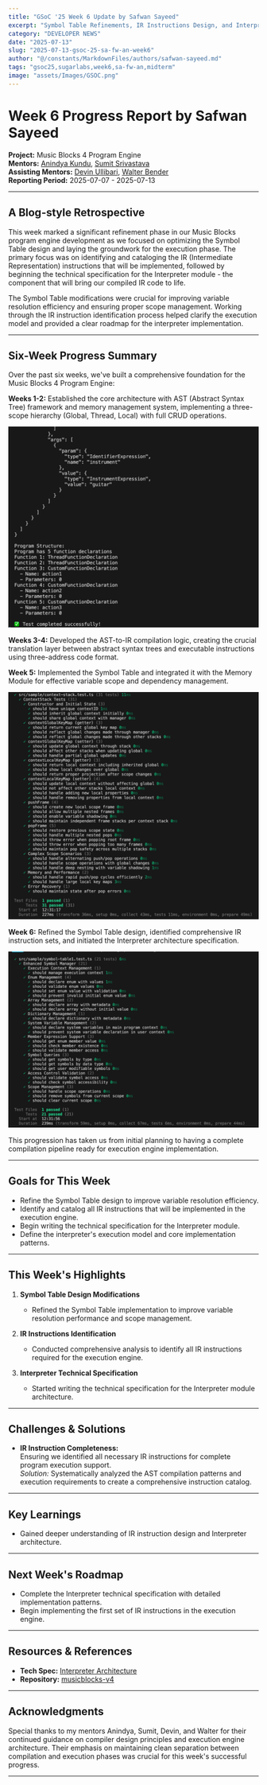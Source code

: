 ```yaml
---
title: "GSoC '25 Week 6 Update by Safwan Sayeed"
excerpt: "Symbol Table Refinements, IR Instructions Design, and Interpreter Architecture"
category: "DEVELOPER NEWS"
date: "2025-07-13"
slug: "2025-07-13-gsoc-25-sa-fw-an-week6"
author: "@/constants/MarkdownFiles/authors/safwan-sayeed.md"
tags: "gsoc25,sugarlabs,week6,sa-fw-an,midterm"
image: "assets/Images/GSOC.png"
---
```


<!-- markdownlint-disable -->

# Week 6 Progress Report by Safwan Sayeed

**Project:** Music Blocks 4 Program Engine  
**Mentors:** [Anindya Kundu](https://github.com/meganindya/), [Sumit Srivastava](https://github.com/sum2it)  
**Assisting Mentors:** [Devin Ullibari](https://github.com/pikurasa/), [Walter Bender](https://github.com/walterbender)  
**Reporting Period:** 2025-07-07 - 2025-07-13  

---

## A Blog-style Retrospective

This week marked a significant refinement phase in our Music Blocks program engine development as we focused on optimizing the Symbol Table design and laying the groundwork for the execution phase. The primary focus was on identifying and cataloging the IR (Intermediate Representation) instructions that will be implemented, followed by beginning the technical specification for the Interpreter module - the component that will bring our compiled IR code to life.

The Symbol Table modifications were crucial for improving variable resolution efficiency and ensuring proper scope management. Working through the IR instruction identification process helped clarify the execution model and provided a clear roadmap for the interpreter implementation.

---

## Six-Week Progress Summary

Over the past six weeks, we've built a comprehensive foundation for the Music Blocks 4 Program Engine:

**Weeks 1-2:** Established the core architecture with AST (Abstract Syntax Tree) framework and memory management system, implementing a three-scope hierarchy (Global, Thread, Local) with full CRUD operations.

![AST Representation](/assets/Developers/Safwan/AST.png)

**Weeks 3-4:** Developed the AST-to-IR compilation logic, creating the crucial translation layer between abstract syntax trees and executable instructions using three-address code format.

**Week 5:** Implemented the Symbol Table and integrated it with the Memory Module for effective variable scope and dependency management.

![Memory Module Tests](/assets/Developers/Safwan/context-stack-test.png)

**Week 6:** Refined the Symbol Table design, identified comprehensive IR instruction sets, and initiated the Interpreter architecture specification.

![Symbol Table Design](/assets/Developers/Safwan/symbol-table-test.png)

This progression has taken us from initial planning to having a complete compilation pipeline ready for execution engine implementation.

---

## Goals for This Week

- Refine the Symbol Table design to improve variable resolution efficiency.
- Identify and catalog all IR instructions that will be implemented in the execution engine.
- Begin writing the technical specification for the Interpreter module.
- Define the interpreter's execution model and core implementation patterns.

---

## This Week's Highlights

1. **Symbol Table Design Modifications**  
   - Refined the Symbol Table implementation to improve variable resolution performance and scope management.

2. **IR Instructions Identification**  
   - Conducted comprehensive analysis to identify all IR instructions required for the execution engine.

3. **Interpreter Technical Specification**  
   - Started writing the technical specification for the Interpreter module architecture.

---

## Challenges & Solutions

- **IR Instruction Completeness:**  
  Ensuring we identified all necessary IR instructions for complete program execution support.  
  *Solution:* Systematically analyzed the AST compilation patterns and execution requirements to create a comprehensive instruction catalog.

---

## Key Learnings

- Gained deeper understanding of IR instruction design and Interpreter architecture.

---

## Next Week's Roadmap

- Complete the Interpreter technical specification with detailed implementation patterns.
- Begin implementing the first set of IR instructions in the execution engine.

---

## Resources & References

- **Tech Spec:** [Interpreter Architecture](https://docs.google.com/document/d/1_MCCgl-RqiEQH0UQ4EX-2O6G4iRxgHAY1rZpw3QPXT0/edit?tab=t.vexvgnhpt90v)  
- **Repository:** [musicblocks-v4](https://github.com/sugarlabs/musicblocks-v4)

---

## Acknowledgments

Special thanks to my mentors Anindya, Sumit, Devin, and Walter for their continued guidance on compiler design principles and execution engine architecture. Their emphasis on maintaining clean separation between compilation and execution phases was crucial for this week's successful progress.

---
